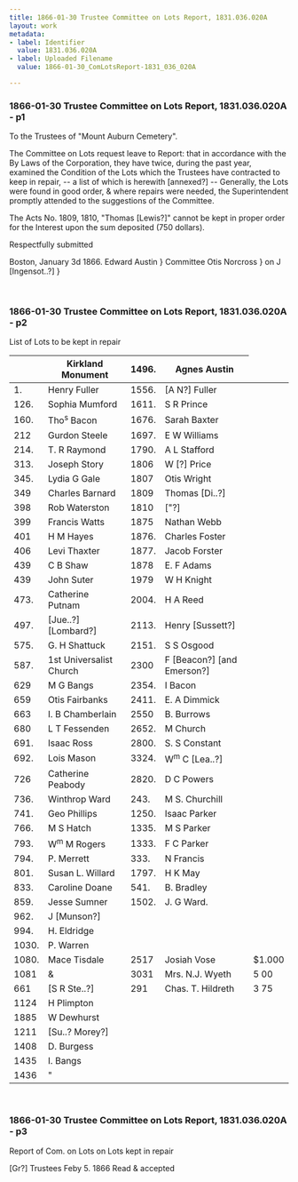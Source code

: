 ```yaml
---
title: 1866-01-30 Trustee Committee on Lots Report, 1831.036.020A
layout: work
metadata:
- label: Identifier
  value: 1831.036.020A
- label: Uploaded Filename
  value: 1866-01-30_ComLotsReport-1831_036_020A

---
```

<div class="pages">
<div id="page-25083644">
<h3><a name="page-25083644">1866-01-30 Trustee Committee on Lots Report, 1831.036.020A - p1</a></h3>
<div class="page-content">
<p>To the Trustees of "Mount Auburn Cemetery".</p>
<p>The Committee on Lots request leave to Report:<span class='line-break'> </span>that in accordance with the By Laws of the Corporation,<span class='line-break'> </span>they have twice, during the past year, examined the<span class='line-break'> </span>Condition of the Lots which the Trustees have contracted<span class='line-break'> </span>to keep in repair, -- a list of which is herewith [annexed?] --<span class='line-break'> </span>Generally, the Lots were found in good order, &amp; where<span class='line-break'> </span>repairs were needed, the Superintendent promptly<span class='line-break'> </span>attended to the suggestions of the Committee.</p>
<p>The Acts No. 1809, 1810, "Thomas [Lewis?]" cannot be kept<span class='line-break'> </span>in proper order for the Interest upon the sum<span class='line-break'> </span>deposited (750 dollars).</p>
<p>Respectfully submitted</p>
<p>Boston, <date when='1866-01-03'>January 3d 1866.</date><span class='line-break'> </span>Edward Austin } Committee<span class='line-break'> </span>Otis Norcross } on<span class='line-break'> </span>J [Ingensot..?] }<span class='line-break'> </span></p>
</div>
</div>
<br />
<div id="page-25083645">
<h3><a name="page-25083645">1866-01-30 Trustee Committee on Lots Report, 1831.036.020A - p2</a></h3>
<div class="page-content">
<p>List of Lots to be kept in repair</p>
<p><table class='tabular'><thead><span class='line-break'> </span><tr><th/> <th>Kirkland Monument</th> <th>1496.</th> <th>Agnes Austin<span class='line-break'> </span></th></tr></thead> <tbody> <tr><td>1.</td> <td>Henry Fuller</td> <td>1556.</td> <td>[A N?] Fuller</td> </tr> <tr><td>126.</td> <td>Sophia Mumford</td> <td>1611.</td> <td>S R Prince</td> </tr> <tr><td>160.</td> <td>Tho<sup>s</sup> Bacon</td> <td>1676.</td> <td>Sarah Baxter</td> </tr> <tr><td>212</td> <td>Gurdon Steele</td> <td>1697.</td> <td>E W Williams</td> </tr> <tr><td>214.</td> <td>T. R Raymond</td> <td>1790.</td> <td>A L Stafford</td> </tr> <tr><td>313.</td> <td>Joseph Story</td> <td>1806</td> <td>W [?] Price</td> </tr> <tr><td>345.</td> <td>Lydia G Gale</td> <td>1807</td> <td>Otis Wright</td> </tr> <tr><td>349</td> <td>Charles Barnard</td> <td>1809</td> <td>Thomas [Di..?]</td> </tr> <tr><td>398</td> <td>Rob Waterston</td> <td>1810</td> <td>["?]</td> </tr> <tr><td>399</td> <td>Francis Watts</td> <td>1875</td> <td>Nathan Webb</td> </tr> <tr><td>401</td> <td>H M Hayes</td> <td>1876.</td> <td>Charles Foster</td> </tr> <tr><td>406</td> <td>Levi Thaxter</td> <td>1877.</td> <td>Jacob Forster</td> </tr> <tr><td>439</td> <td>C B Shaw</td> <td>1878</td> <td>E. F Adams</td> </tr> <tr><td>439</td> <td>John Suter</td> <td>1979</td> <td>W H Knight</td> </tr> <tr><td>473.</td> <td>Catherine Putnam</td> <td>2004.</td> <td>H A Reed</td> </tr> <tr><td>497.</td> <td>[Jue..?] [Lombard?]</td> <td>2113.</td> <td>Henry [Sussett?]</td> </tr> <tr><td>575.</td> <td>G. H Shattuck</td> <td>2151.</td> <td>S S Osgood</td> </tr> <tr><td>587.</td> <td>1st Universalist Church</td> <td>2300</td> <td>F [Beacon?] [and Emerson?]</td> </tr> <tr><td>629</td> <td>M G Bangs</td> <td>2354.</td> <td>I Bacon</td> </tr> <tr><td>659</td> <td>Otis Fairbanks</td> <td>2411.</td> <td>E. A Dimmick</td> </tr> <tr><td>663</td> <td>I. B Chamberlain</td> <td>2550</td> <td>B. Burrows</td> </tr> <tr><td>680</td> <td>L T Fessenden</td> <td>2652.</td> <td>M Church</td> </tr> <tr><td>691.</td> <td>Isaac Ross</td> <td>2800.</td> <td>S. S Constant</td> </tr> <tr><td>692.</td> <td>Lois Mason</td> <td>3324.</td> <td>W<sup>m</sup> C [Lea..?]</td> </tr> <tr><td>726</td> <td>Catherine Peabody</td> <td>2820.</td> <td>D C Powers</td> </tr> <tr><td>736.</td> <td>Winthrop Ward</td> <td>243.</td> <td>M S. Churchill</td> </tr> <tr><td>741.</td> <td>Geo Phillips</td> <td>1250.</td> <td>Isaac Parker</td> </tr> <tr><td>766.</td> <td>M S Hatch</td> <td>1335.</td> <td>M S Parker</td> </tr> <tr><td>793.</td> <td>W<sup>m</sup> M Rogers</td> <td>1333.</td> <td>F C Parker</td> </tr> <tr><td>794.</td> <td>P. Merrett</td> <td>333.</td> <td>N Francis</td> </tr> <tr><td>801.</td> <td>Susan L. Willard</td> <td>1797.</td> <td>H K May</td> </tr> <tr><td>833.</td> <td>Caroline Doane</td> <td>541.</td> <td>B. Bradley</td> </tr> <tr><td>859.</td> <td>Jesse Sumner</td> <td>1502.</td> <td>J. G Ward.</td> </tr> <tr><td>962.</td> <td>J [Munson?]</td> <td/> </tr> <tr><td>994.</td> <td>H. Eldridge</td> <td/> </tr> <tr><td>1030.</td> <td>P. Warren</td> <td/> </tr> <tr><td>1080.</td> <td>Mace Tisdale</td> <td>2517</td> <td>Josiah Vose</td> <td>$1.000</td> </tr> <tr><td>1081</td> <td>&amp;</td> <td>3031</td> <td>Mrs. N.J. Wyeth</td> <td>5 00</td> </tr> <tr><td>661</td> <td>[S R Ste..?]</td> <td>291</td> <td>Chas. T. Hildreth</td> <td>3 75</td> </tr> <tr><td>1124</td> <td>H Plimpton</td> </tr> <tr><td>1885</td> <td>W Dewhurst</td> </tr> <tr><td>1211</td> <td>[Su..? Morey?]</td> </tr> <tr><td>1408</td> <td>D. Burgess</td> </tr> <tr><td>1435</td> <td>I. Bangs</td> </tr> <tr><td>1436</td> <td>"</td> </tr> </tbody> </table> <span class='line-break'> </span></p>
</div>
</div>
<br />
<div id="page-25083646">
<h3><a name="page-25083646">1866-01-30 Trustee Committee on Lots Report, 1831.036.020A - p3</a></h3>
<div class="page-content">
<p>Report of Com. on Lots<span class='line-break'> </span>on <span class='line-break'> </span>Lots kept in repair</p>
<p>[Gr?] Trustees <date when='1866-02-05'>Feby 5. 1866</date><span class='line-break'> </span>Read &amp; accepted</p>
</div>
</div>
<br />
</div>
